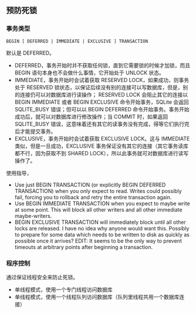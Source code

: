 






## 预防死锁

### 事务类型

```
BEGIN [ DEFERRED | IMMEDIATE | EXCLUSIVE ] TRANSACTION
```

默认是 DEFERRED。

- DEFERRED，事务开始时并不获取任何锁，直到它需要锁的时候才加锁，而且 BEGIN 语句本身也不会做什么事情，它开始处于 UNLOCK 状态。
- IMMEDIATE，事务开始时会试着获取 RESERVED LOCK，如果成功，则事务处于 RESERVED 锁状态，以保证后续没有别的连接可以写数据库，但是，别的连接仍可以对数据库进行读操作； RESERVED LOCK 会阻止其它的连接以 BEGIN IMMEDIATE 或者 BEGIN EXCLUSIVE 命令开始事务，SQLite 会返回 SQLITE_BUSY 错误；但可以以 BEGIN DEFERRED 命令开始事务。事务开始成功后，就可以对数据库进行修改操作；当 COMMIT 时，如果返回 SQLITE_BUSY 错误，这意味着还有其它的读事务没有完成，得等它们执行完后才能提交事务。
- EXCLUSIVE，事务开始时会试着获取 EXCLUSIVE LOCK。这与 IMMEDIATE 类似，但是一旦成功，EXCLUSIVE 事务保证没有其它的连接（其它事务读库都不行，因为获取不到 SHARED LOCK），所以此事务就可对数据库进行读写操作了。

使用指导，

- Use just BEGIN TRANSACTION (or explicitly BEGIN DEFERRED TRANSACTION) when you only expect to read. Writes could possibly fail, forcing you to rollback and retry the entire transaction again.
- Use BEGIN IMMEDIATE TRANSACTION when you expect to maybe write at some point. This will block all other writers and all other immediate maybe-writers.
- BEGIN EXCLUSIVE TRANSACTION will immediately block until all other locks are released. I have no idea why anyone would want this. Possibly to prepare for some data which needs to be written to disk as quickly as possible once it arrives? EDIT: It seems to be the only way to prevent timeouts at arbitrary points after beginning a transaction.

###  程序控制

通过保证线程安全来防止死锁。

- 单线程模式，使用一个专门线程访问数据库
- 单线程模式，使用一个线程队列访问数据库（队列里线程共用一个数据库连接）
